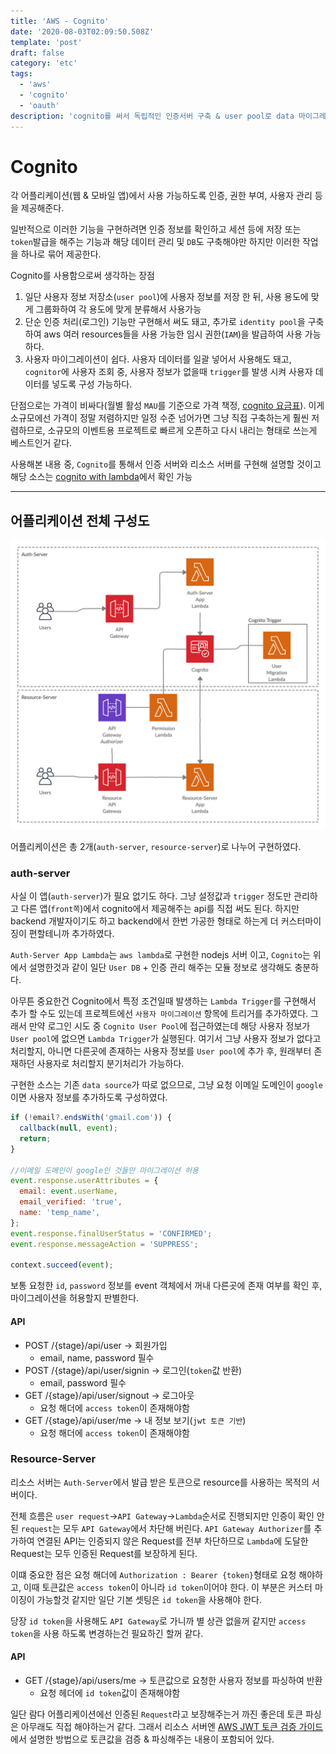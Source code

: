 ```yaml
---
title: 'AWS - Cognito'
date: '2020-08-03T02:09:50.508Z'
template: 'post'
draft: false
category: 'etc'
tags:
  - 'aws'
  - 'cognito'
  - 'oauth'
description: 'cognito를 써서 독립적인 인증서버 구축 & user pool로 data 마이그레이션 구현'
---
```


# Cognito

각 어플리케이션(웹 & 모바일 앱)에서 사용 가능하도록 인증, 권한 부여, 사용자 관리 등을 제공해준다.

일반적으로 이러한 기능을 구현하려면 인증 정보를 확인하고 세션 등에 저장 또는 `token`발급을 해주는 기능과 해당 데이터 관리 및 `DB`도 구축해야만 하지만 이러한 작업을 하나로 묶어 제공한다.

Cognito를 사용함으로써 생각하는 장점

1. 일단 사용자 정보 저장소(`user pool`)에 사용자 정보를 저장 한 뒤, 사용 용도에 맞게 그룹화하여 각 용도에 맞게 분류해서 사용가능
2. 단순 인증 처리(로그인) 기능만 구현해서 써도 돼고, 추가로 `identity pool`을 구축하여 aws 여러 resources들을 사용 가능한 임시 권한(`IAM`)을 발급하여 사용 가능하다.
3. 사용자 마이그레이션이 쉽다. 사용자 데이터를 일괄 넣어서 사용해도 돼고, `cognitor`에 사용자 조회 중, 사용자 정보가 없을때 `trigger`를 발생 시켜 사용자 데이터를 넣도록 구성 가능하다.

단점으로는 가격이 비싸다(월별 활성 `MAU`를 기준으로 가격 책정, [cognito 요금표](https://aws.amazon.com/ko/cognito/pricing/)). 이게 소규모에선 가격이 정말 저렴하지만 일정 수준 넘어가면 그냥 직접 구축하는게 훨씬 저렴하므로, 소규모의 이벤트용 프로젝트로 빠르게 오픈하고 다시 내리는 형태로 쓰는게 베스트인거 같다.

사용해본 내용 중, `Cognito`를 통해서 인증 서버와 리소스 서버를 구현해 설명할 것이고 해당 소스는 [cognito with lambda](https://github.com/qweasd147/serverless-boilerplate/tree/master/cognito)에서 확인 가능

---

## 어플리케이션 전체 구성도

![cognito_app](/blog/media/aws/cognito-diagram.jpg)

어플리케이션은 총 2개(`auth-server`, `resource-server`)로 나누어 구현하였다.

### auth-server

사실 이 앱(`auth-server`)가 필요 없기도 하다. 그냥 설정값과 `trigger` 정도만 관리하고 다른 앱(`front쪽`)에서 cognito에서 제공해주는 api를 직접 써도 된다. 하지만 backend 개발자이기도 하고 backend에서 한번 가공한 형태로 하는게 더 커스터마이징이 편할테니까 추가하였다.

`Auth-Server App Lambda`는 `aws lambda`로 구현한 nodejs 서버 이고, `Cognito`는 위에서 설명한것과 같이 일단 `User DB` + 인증 관리 해주는 모듈 정보로 생각해도 충분하다.

아무튼 중요한건 Cognito에서 특정 조건일때 발생하는 `Lambda Trigger`를 구현해서 추가 할 수도 있는데 프로젝트에선 `사용자 마이그레이션` 항목에 트리거를 추가하였다. 그래서 만약 로그인 시도 중 `Cognito User Pool`에 접근하였는데 해당 사용자 정보가 `User pool`에 없으면 `Lambda Trigger`가 실행된다. 여기서 그냥 사용자 정보가 없다고 처리할지, 아니면 다른곳에 존재하는 사용자 정보를 `User pool`에 추가 후, 원래부터 존재하던 사용자로 처리할지 분기처리가 가능하다.

구현한 소스는 기존 `data source`가 따로 없으므로, 그냥 요청 이메일 도메인이 `google`이면 사용자 정보를 추가하도록 구성하였다.

```javascript
if (!email?.endsWith('gmail.com')) {
  callback(null, event);
  return;
}

//이메일 도메인이 google인 것들만 마이그레이션 허용
event.response.userAttributes = {
  email: event.userName,
  email_verified: 'true',
  name: 'temp_name',
};
event.response.finalUserStatus = 'CONFIRMED';
event.response.messageAction = 'SUPPRESS';

context.succeed(event);
```

보통 요청한 `id`, `password` 정보를 event 객체에서 꺼내 다른곳에 존재 여부를 확인 후, 마이그레이션을 허용할지 판별한다.

#### API

- POST /{stage}/api/user -> 회원가입
  - email, name, password 필수
- POST /{stage}/api/user/signin -> 로그인(`token`값 반환)
  - email, password 필수
- GET /{stage}/api/user/signout -> 로그아웃
  - 요청 해더에 `access token`이 존재해야함
- GET /{stage}/api/user/me -> 내 정보 보기(`jwt 토큰 기반`)
  - 요청 해더에 `access token`이 존재해야함

### Resource-Server

리소스 서버는 `Auth-Server`에서 발급 받은 토큰으로 resource를 사용하는 목적의 서버이다.

전체 흐름은 `user request`->`API Gateway`->`Lambda`순서로 진행되지만 인증이 확인 안된 `request`는 모두 `API Gateway`에서 차단해 버린다. `API Gateway Authorizer`를 추가하여 연결된 API는 인증되지 않은 Request를 전부 차단하므로 `Lambda`에 도달한 Request는 모두 인증된 Request를 보장하게 된다.

이떄 중요한 점은 요청 해더에 `Authorization : Bearer {token}`형태로 요청 해야하고, 이때 토큰값은 `access token`이 아니라 `id token`이어야 한다. 이 부분은 커스터 마이징이 가능할것 같지만 일단 기본 셋팅은 `id token`을 사용해야 한다.

당장 `id token`을 사용해도 `API Gateway`로 가니까 별 상관 없을꺼 같지만 `access token`을 사용 하도록 변경하는건 필요하긴 할꺼 같다.

#### API

- GET /{stage}/api/users/me -> 토큰값으로 요청한 사용자 정보를 파싱하여 반환
  - 요청 헤더에 `id token`값이 존재해야함

일단 람다 어플리케이션에선 인증된 `Request`라고 보장해주는거 까진 좋은데 토큰 파싱은 아무래도 직접 해야하는거 같다. 그래서 리소스 서버엔 [AWS JWT 토큰 검증 가이드](https://docs.aws.amazon.com/ko_kr/cognito/latest/developerguide/amazon-cognito-user-pools-using-tokens-verifying-a-jwt.html)에서 설명한 방법으로 토큰값을 검증 & 파싱해주는 내용이 포함되어 있다.
